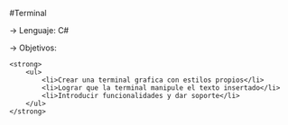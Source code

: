 #Terminal

-> Lenguaje: C#

-> Objetivos:

	<strong>
		<ul>
			<li>Crear una terminal grafica con estilos propios</li>
			<li>Lograr que la terminal manipule el texto insertado</li>
			<li>Introducir funcionalidades y dar soporte</li>
		</ul>
	</strong>